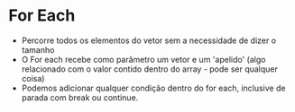 <h1>For Each</h1>
<ul>
    <li>Percorre todos os elementos do vetor sem a necessidade de dizer o tamanho</li>
    <li>O For each recebe como parâmetro um vetor e um 'apelido' (algo relacionado com o valor contido dentro do array - pode ser qualquer coisa)</li>
    <li>Podemos adicionar qualquer condição dentro do for each, inclusive de parada com break ou continue.</li>
</ul>